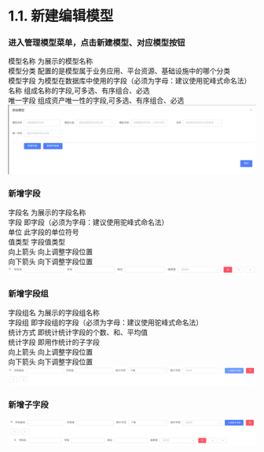 # 1.1. 新建编辑模型
### 进入管理模型菜单，点击新建模型、对应模型按钮
模型名称 为展示的模型名称        
模型分类 配置的是模型属于业务应用、平台资源、基础设施中的哪个分类    
模型字段 为模型在数据库中使用的字段（必须为字母：建议使用驼峰式命名法）    
名称 组成名称的字段,可多选、有序组合、必选    
唯一字段 组成资产唯一性的字段,可多选、有序组合、必选    
![新建编辑模型](images/添加模型.png)
### 新增字段
字段名 为展示的字段名称     
字段 即字段（必须为字母：建议使用驼峰式命名法）    
单位 此字段的单位符号    
值类型 字段值类型    
向上箭头 向上调整字段位置    
向下箭头 向下调整字段位置    
![新增字段](images/新增字段.png)
### 新增字段组
字段组名 为展示的字段组名称     
字段组 即字段组的字段（必须为字母：建议使用驼峰式命名法）    
统计方式 即统计统计字段的个数、和、平均值    
统计字段 即用作统计的子字段     
向上箭头 向上调整字段位置    
向下箭头 向下调整字段位置    
![新增字段组](images/新增字段组.png)
### 新增子字段
![新增子字段](images/新增子字段.png)   



